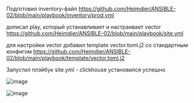 Подготовил inventory-файл  https://github.com/Heimdier/ANSIBLE-02/blob/main/playbook/inventory/prod.yml

дописал play, который устанавливает и настраивает vector    https://github.com/Heimdier/ANSIBLE-02/blob/main/playbook/site.yml

для настройки vector добавил template vector.toml.j2 со стандартным конфигом  https://github.com/Heimdier/ANSIBLE-02/blob/main/playbook/template/vector.toml.j2





Запустил плэйбук site.yml - clickhouse установился успешно   

![image](https://github.com/user-attachments/assets/786c33a2-fd75-4f28-b2ae-0517ace22260)

![image](https://github.com/user-attachments/assets/83a84cc1-9c76-4985-8ce0-d36ef7bed8ed)







